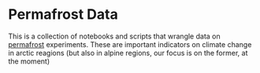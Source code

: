 # Permafrost Data

This is a collection of notebooks and scripts that wrangle data on [permafrost](https://en.wikipedia.org/wiki/Permafrost) experiments. These are important indicators on climate change in arctic reagions (but also in alpine regions, our focus is on the former, at the moment)

